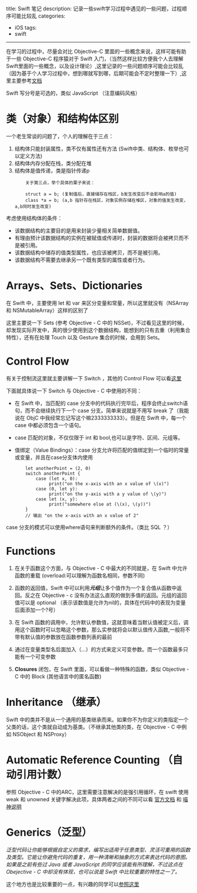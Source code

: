title: Swift 笔记
description: 记录一些swift学习过程中遇见的一些问题，过程顺序可能比较乱
categories:
- iOS
tags:
- swift
---

在学习的过程中，尽量会对比 Objective-C 里面的一些概念来说，这样可能有助于一些 Objective-C 程序猿对于 Swift 入门，（当然这样比较方便我个人去理解 Swift里面的一些概念，以及设计理论）,这里记录的一些问题顺序可能会比较乱（因为基于个人学习过程中，想到哪就写到哪，后期可能会不定时整理一下）,这里主要参考[文档](https://developer.apple.com/library/content/documentation/Swift/Conceptual/Swift_Programming_Language/TheBasics.html#//apple_ref/doc/uid/TP40014097-CH5-ID309)

Swift 写分号是可选的，类似 JavaScript （注意编码风格）

# 类（对象）和结构体区别

一个老生常谈的问题了，个人的理解在于三点：

1. 结构体只能封装属性，类不仅有属性还有方法 (Swift中类、结构体、枚举也可以定义方法)
2. 结构体内存分配在栈，类分配在堆
3. 结构体是值传递，类是指针传递p
    ```
        关于第三点，举个具体的栗子来说：

        struct a = b; (复制值后，直接储存在栈区，b发生改变后不会影响a的值)
        class *a = b; (a,b 指针存在栈区，对象实例存储在堆区，对象的值发生改变，a,b同时发生改变)
    ```

考虑使用结构体的条件：

- 该数据结构的主要目的是用来封装少量相关简单数据值。
- 有理由预计该数据结构的实例在被赋值或传递时，封装的数据将会被拷贝而不是被引用。
- 该数据结构中储存的值类型属性，也应该被拷贝，而不是被引用。
- 该数据结构不需要去继承另一个既有类型的属性或者行为。

# Arrays、Sets、Dictionaries

在 Swift 中，主要使用 let 和 var 来区分变量和常量，所以这里就没有（NSArray和 NSMutableArray）这样的区别了

这里主要说一下 Sets (参考 Objective - C 中的 NSSet)，不过看见这里的时候，却发现实际开发中，真的很少使用到这个数据结构，能想到的只有去重（利用集合特性），还有在处理 Touch 以及 Gesture 集合的时候，会用到 Sets。

# Control Flow 

有关于控制流这里就主要讲解一下 Switch ，其他的 Control Flow 可以看[这里](https://developer.apple.com/library/content/documentation/Swift/Conceptual/Swift_Programming_Language/TheBasics.html#//apple_ref/doc/uid/TP40014097-CH5-ID309)

下面就具体说一下 Switch 与 Objective - C 中使用的不同：

- 在 Swift 中，当匹配的 case 分支中的代码执行完毕后，程序会终止switch语句，而不会继续执行下一个 case 分支。简单来说就是不用写 break 了（我能说在 ObjC 中我经常忘记写这个嘛2333333333）。但是在 Swift 中，每一个 case 中都必须包含一个语句。

- case 匹配的对象，不仅仅限于 int 和 bool,也可以是字符、区间、元组等。

- 值绑定（Value Bindings）：case 分支允许将匹配的值绑定到一个临时的常量或变量，并且在case分支体内使用

    ```
        let anotherPoint = (2, 0)
        switch anotherPoint {
            case (let x, 0):
                 print("on the x-axis with an x value of \(x)")
            case (0, let y):
                 print("on the y-axis with a y value of \(y)")
            case let (x, y):
                 print("somewhere else at (\(x), \(y))")
        }
        // 输出 "on the x-axis with an x value of 2"
    ```
case 分支的模式可以使用where语句来判断额外的条件。（类比 SQL ？）

# Functions 

1. 在关于函数这个方面，与 Objective - C 中最大的不同就是，在 Swift 中允许函数的重载 (overload:可以理解为函数名相同，参数不同)

2. 函数的返回值，Swift 中可以利用***元组***让多个值作为一个复合值从函数中返回。反之在 Objective - c 没有办法这么直观的做到多值的返回。元组的返回值可以是 optional （表示该数值是允许为nil的，具体在代码中的表现为变量后面添加一个?号）

3. 在 Swift 函数的调用中，允许默认参数值，这就意味着当默认值被定义后，调用这个函数时可以忽略这个参数，那么实参就将会以默认值传入函数,一般将不带有默认值的参数放在函数参数列表的最前

4. 通过在变量类型名后面加入（...）的方式来定义可变参数。而一个函数最多只能有一个可变参数

5. **Closures** 闭包，在 Swift 里面，可以看做一种特殊的函数，类似 Objective - C 中的 Block (其他语言中的匿名函数)

# Inheritance （继承）

Swift 中的类并不是从一个通用的基类继承而来。如果你不为你定义的类指定一个父类的话，这个类就自动成为基类。（不继承其他类的类，在 Objective - C 中例如 NSObject 和 NSProxy）

# Automatic Reference Counting （自动引用计数）

参照 Objective - C 中的ARC，这里需要注意解决的是强引用循环，在 swift 使用 weak 和 unowned 关键字解决此项，具体两者之间的不同可以看 [官方文档](https://developer.apple.com/library/content/documentation/Swift/Conceptual/Swift_Programming_Language/Initialization.html#//apple_ref/doc/uid/TP40014097-CH18-ID203) 和 [喵神说明](http://swifter.tips/retain-cycle/) 

# Generics（泛型）

*泛型代码让你能够根据自定义的需求，编写出适用于任意类型、灵活可重用的函数及类型。它能让你避免代码的重复，用一种清晰和抽象的方式来表达代码的意图。如果是之前有些过 Java 或者 JavaScript 的同学应该能有所理解，不过这点在 Obejective - C 中却没有体现，也可以说是 Swift 中比较重要的特性之一了。*

这个地方也是比较重要的一点，有兴趣的同学可以[参照这里](https://developer.apple.com/library/content/documentation/Swift/Conceptual/Swift_Programming_Language/Generics.html#//apple_ref/doc/uid/TP40014097-CH26-ID179)


























